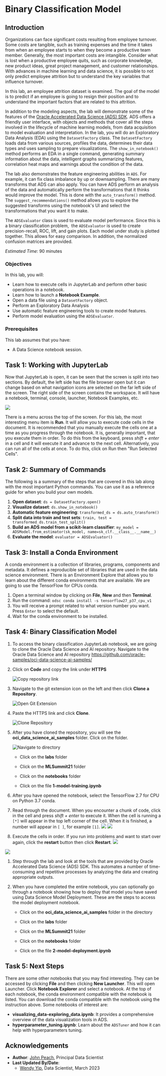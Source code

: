 # Binary Classification Model

## Introduction

Organizations can face significant costs resulting from employee turnover. Some costs are tangible, such as training expenses and the time it takes from when an employee starts to when they become a productive team member. Generally, the most important costs are intangible. Consider what is lost when a productive employee quits, such as corporate knowledge, new product ideas, great project management, and customer relationships. With advances in machine learning and data science, it is possible to not only predict employee attrition but to understand the key variables that influence turnover.

In this lab, an employee attrition dataset is examined. The goal of the model is to predict if an employee is going to resign their position and to understand the important factors that are related to this attrition.

In addition to the modeling aspects, the lab will demonstrate some of the features of the [Oracle Accelerated Data Science (ADS) SDK](https://docs.cloud.oracle.com/iaas/tools/ads-sdk/latest/index.html). ADS offers a friendly user interface, with objects and methods that cover all the steps involved in the lifecycle of machine learning models, from data acquisition to model evaluation and interpretation. In the lab, you will do an Exploratory Data Analysis (EDA) using the ``DatasetFactory`` class. The ``DatasetFactory`` loads data from various sources, profiles the data, determines their data types and uses sampling to prepare visualizations. The ``show_in_notebook()`` method performs an EDA in a single command, generating summary information about the data, intelligent graphs summarizing features, correlation heat maps and warnings about the condition of the data.

The lab also demonstrates the feature engineering abilities in ``ADS``. For example, it can fix class imbalance by up or downsampling. There are many transforms that ADS can also apply. You can have ADS perform an analysis of the data and automatically perform the transformations that it thinks would improve the model. This is done with the ``auto_transform()`` method. The ``suggest_recommendations()`` method allows you to explore the suggested transforms using the notebook's UI and select the transformations that you want it to make.

The ``ADSEvaluator`` class is used to evaluate model performance. Since this is a binary classification problem,  the ``ADSEvaluator`` is used to create precision-recall, ROC, lift, and gain plots. Each model under study is plotted together. This allows for easy comparison. In addition, the normalized confusion matrices are provided.

*Estimated Time*: 90 minutes

### Objectives

In this lab, you will:
* Learn how to execute cells in JupyterLab and perform other basic operations in a notebook.
* Learn how to launch a **Notebook Example**.
* Open a data file using a ``DatasetFactory`` object.
* Perform an Exploratory Data Analysis
* Use automatic feature engineering tools to create model features.
* Perform model evaluation using the ``ADSEvaluator``.

### Prerequisites

This lab assumes that you have:
* A Data Science notebook session.

## Task 1: Working with JupyterLab

Now that JupyterLab is open, it can be seen that the screen is split into two sections. By default, the left side has the file browser open but it can change based on what navigation icons are selected on the far left side of the screen. The right side of the screen contains the workspace. It will have a notebook, terminal, console, launcher, Notebook Examples, etc.

![](./../speed-up-ds-with-the-ads-sdk/images/notebook-session.png)

There is a menu across the top of the screen. For this lab, the most interesting menu item is **Run**. It will allow you to execute code cells in the document. It is recommended that you manually execute the cells one at a time as you progress through the notebook. It is, generally important, that you execute them in order. To do this from the keyboard, press *shift + enter* in a cell and it will execute it and advance to the next cell. Alternatively, you can run all of the cells at once. To do this, click on Run then "Run Selected Cells".

## Task 2: Summary of Commands

The following is a summary of the steps that are covered in this lab along with the most important Python commands. You can use it as a reference guide for when you build your own models.

1. **Open dataset**: ``ds = DatasetFactory.open()``
1. **Visualize dataset**: ``ds.show_in_notebook()``
1. **Automatic feature engineering**: ``transformed_ds = ds.auto_transform()``
1. **Split data into train and test sets**: ``train, test = transformed_ds.train_test_split()``
1. **Build an ADS model from a scikit-learn classifier**: ``my_model = ADSModel.from_estimator(sk_model, name=sk_clf.__class__.__name__)``
1. **Evaluate the model**: ``evaluator = ADSEvaluator()``

## Task 3: Install a Conda Environment

A conda environment is a collection of libraries, programs, components and metadata. It defines a reproducible set of libraries that are used in the data science environment. There is an Environment Explore that allows you to learn about the different conda environments that are available. We are going to use the TensorFlow for CPUs conda.

1. Open a terminal window by clicking on **File**, **New** and then **Terminal**.
1. Run the command: `odsc conda install -s tensorflow27_p37_cpu_v1`
1. You will receive a prompt related to what version number you want. Press `Enter` to select the default.
1. Wait for the conda environment to be installed.

## Task 4: Binary Classification Model

1. To access the binary classification JupyterLab notebook, we are going to clone the Oracle Data Science and AI repository.  Navigate to the Oracle Data Science and AI repository https://github.com/oracle-samples/oci-data-science-ai-samples/

1.  Click on **Code** and copy the link under **HTTPS**

    ![Copy repository link](./../common/images/copy-git-repo-link.png " ")

1.  Navigate to the git extension icon on the left and then click **Clone a Repository**.

    ![Open Git Extension](./../common/images/git-extension.png " ")

1.  Paste the HTTPS link and click **Clone**.  

    ![Clone Repository ](./../common/images/clone-repository.png " ")

1.  After you have cloned the repository, you will see the **oci\_data\_science\_ai\_samples** folder. Click on the folder.

    ![Navigate to directory](./../common/images/navigate-directory.png " ")

    * Click on the **labs** folder

    * Click on the **MLSummit21** folder

    * Click on the **notebooks** folder

    * Click on the file **1-model-training.ipynb** 

1.  After you have opened the notebook, select the TensorFlow 2.7 for CPU on Python 3.7 conda. 

1. Read through the document. When you encounter a chunk of code, click in the cell and press *shift + enter* to execute it. When the cell is running a ``[*]`` will appear in the top left corner of the cell. When it is finished, a number will appear in ``[ ]``, for example ``[1]``.
![](./../common/images/jlab-running-cell.png)
![](./../common/images/jlab-executed-cell.png)

1. Execute the cells in order. If you run into problems and want to start over again, click the **restart** button then click **Restart**.
![](./../common/images/restart-kernel-button.png)

![](./../common/images/restart-kernel-confirmation.png)

1. Step through the lab and look at the tools that are provided by Oracle Accelerated Data Science (ADS) SDK. This automates a number of time-consuming and repetitive processes by analyzing the data and creating appropriate outputs.

1.  When you have completed the entire notebook, you can optionally go through a notebook showing how to deploy that model you have saved using Data Science Model Deployment.  These are the steps to access the model deployment notebook.

    * Click on the **oci\_data\_science\_ai\_samples** folder in the directory

    * Click on the **labs** folder

    * Click on the **MLSummit21** folder

    * Click on the **notebooks** folder

    * Click on the file **2-model-deployment.ipynb** 

## Task 5: Next Steps

There are some other notebooks that you may find interesting. They can be accessed by clicking **File** and then clicking **New Launcher**. This will open Launcher. Click **Notebook Explorer** and select a notebook.  At the top of each notebook, the conda environment compatible with the notebook is listed.  You can download the conda compatible with the notebook using the instruction above.  Some notebooks of interest are:

* **visualizing\_data-exploring\_data.ipynb**: It provides a comprehensive overview of the data visualization tools in ADS. 
* **hyperparameter\_tuning.ipynb**: Learn about the ``ADSTuner`` and how it can help with hyperparameters tuning.

## Acknowledgements

* **Author**: [John Peach](https://www.linkedin.com/in/jpeach/), Principal Data Scientist
* **Last Updated By/Date**:
  * [Wendy Yip](https://www.linkedin.com/in/wendy-yip-a3990610/), Data Scientist, March 2023

